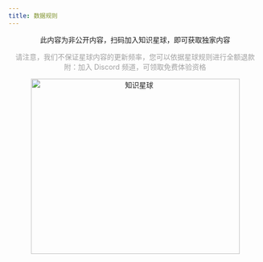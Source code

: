 ```yaml
---
title: 数据规则
---
```


<div align="center">

此内容为非公开内容，扫码加入知识星球，即可获取独家内容

<p style="color: rgb(160, 160, 160);">
请注意，我们不保证星球内容的更新频率，您可以依据星球规则进行全额退款
<br/>
附：加入 Discord 频道，可领取免费体验资格
</p>

<img height="349" width="415" src="https://wu-clan.github.io/picx-images-hosting/知识星球.png" alt="知识星球">

</div>
